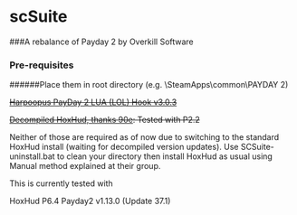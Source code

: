 # scSuite
###A rebalance of Payday 2 by Overkill Software

### Pre-requisites
######Place them in root directory (e.g. \SteamApps\common\PAYDAY 2)

~~[Harpoopus PayDay 2 LUA (LOL) Hook v3.0.3](http://www.unknowncheats.me/forum/payday-2/118779-harpoopus-payday-2-lua-lol-hook-v3-0-3-a.html)~~

~~[Decompiled HoxHud, thanks 90e](http://www.unknowncheats.me/forum/payday-2/118723-hoxhud-lua-dump-p2-2-a.html): Tested with P2.2~~

Neither of those are required as of now due to switching to the standard HoxHud install (waiting for decompiled version updates). Use SCSuite-uninstall.bat to clean your directory then install HoxHud as usual using Manual method explained at their group.

This is currently tested with

HoxHud P6.4
Payday2 v1.13.0 (Update 37.1)

